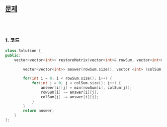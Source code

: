 [문제](https://leetcode.com/problems/find-valid-matrix-given-row-and-column-sums/)
------------------------------

<br>
<br>

### 1. 코드

```cpp
class Solution {
public:
    vector<vector<int>> restoreMatrix(vector<int>& rowSum, vector<int>& colSum) {
        
        vector<vector<int>> answer(rowSum.size(), vector <int> (colSum.size(), 0));
        
        for(int i = 0; i < rowSum.size(); i++) {
            for(int j = 0; j < colSum.size(); j++) {
                answer[i][j] = min(rowSum[i], colSum[j]);
                rowSum[i] -= answer[i][j];
                colSum[j] -= answer[i][j];
            }
        }
        return answer;
    }
};
```
